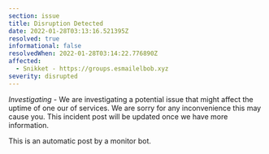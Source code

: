```yaml
---
section: issue
title: Disruption Detected
date: 2022-01-28T03:13:16.521395Z
resolved: true
informational: false
resolvedWhen: 2022-01-28T03:14:22.776890Z
affected:
  - Snikket - https://groups.esmailelbob.xyz
severity: disrupted
---
```

*Investigating* - We are investigating a potential issue that might affect the uptime of one our of services. We are sorry for any inconvenience this may cause you. This incident post will be updated once we have more information.

This is an automatic post by a monitor bot.
        